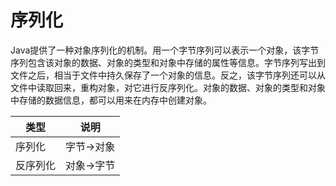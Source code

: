 # 序列化

Java提供了一种对象序列化的机制。用一个字节序列可以表示一个对象，该字节序列包含该对象的数据、对象的类型和对象中存储的属性等信息。字节序列写出到文件之后，相当于文件中持久保存了一个对象的信息。反之，该字节序列还可以从文件中读取回来，重构对象，对它进行反序列化。对象的数据、对象的类型和对象中存储的数据信息，都可以用来在内存中创建对象。

|类型|说明|
|-|-|
|序列化|字节->对象|
|反序列化|对象->字节|
